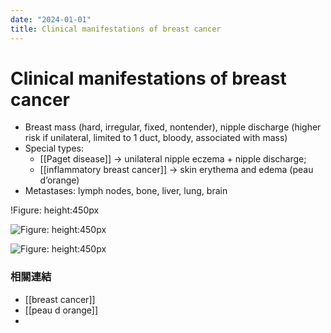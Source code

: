 ```yaml
---
date: "2024-01-01"
title: Clinical manifestations of breast cancer
---
```


# Clinical manifestations of breast cancer

* Breast mass (hard, irregular, fixed, nontender), nipple discharge (higher risk if unilateral, limited to 1 duct, bloody, associated with mass)
* Special types:
  * [[Paget disease]] → unilateral nipple eczema + nipple discharge;
  * [[inflammatory breast cancer]] → skin erythema and edema (peau d’orange)
* Metastases: lymph nodes, bone, liver, lung, brain

!Figure: height:450px

![Figure: height:450px](https://i.imgur.com/nbtJxX7.png)

![Figure: height:450px](https://i.imgur.com/ld6b9Vx.png)

### 相關連結

* [[breast cancer]]
* [[peau d orange]]
* 


